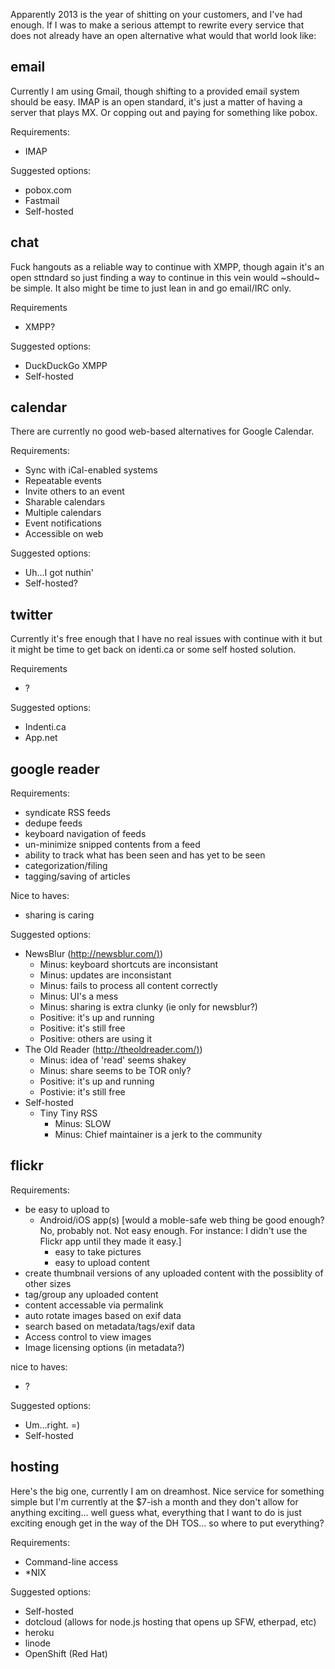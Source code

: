Apparently 2013 is the year of shitting on your customers, and I've had
enough. If I was to make a serious attempt to rewrite every service that does
not already have an open alternative what would that world look like:

email
-----

Currently I am using Gmail, though shifting to a provided email system should
be easy. IMAP is an open standard, it's just a matter of having a server that
plays MX. Or copping out and paying for something like pobox.

Requirements:

  * IMAP  

Suggested options:

  * pobox.com
  * Fastmail
  * Self-hosted  

chat
----

Fuck hangouts as a reliable way to continue with XMPP, though again it's an
open sttndard so just finding a way to continue in this vein would ~should~ be
simple. It also might be time to just lean in and go email/IRC only.

Requirements

  * XMPP?  

Suggested options:

  * DuckDuckGo XMPP
  * Self-hosted  

calendar
--------

There are currently no good web-based alternatives for Google Calendar.

Requirements:

  * Sync with iCal-enabled systems
  * Repeatable events
  * Invite others to an event
  * Sharable calendars
  * Multiple calendars
  * Event notifications
  * Accessible on web  

Suggested options:

  * Uh...I got nuthin'
  * Self-hosted?  

twitter
-------

Currently it's free enough that I have no real issues with continue with it
but it might be time to get back on identi.ca or some self hosted solution.

Requirements

  * ?

Suggested options:

  * Indenti.ca
  * App.net  

google reader
-------------

Requirements:

  * syndicate RSS feeds
  * dedupe feeds
  * keyboard navigation of feeds
  * un-minimize snipped contents from a feed
  * ability to track what has been seen and has yet to be seen
  * categorization/filing
  * tagging/saving of articles  

Nice to haves:

  * sharing is caring  

Suggested options:

  * NewsBlur ([http://newsblur.com/)](http://newsblur.com/))
    * Minus: keyboard shortcuts are inconsistant
    * Minus: updates are inconsistant
    * Minus: fails to process all content correctly
    * Minus: UI's a mess
    * Minus: sharing is extra clunky (ie only for newsblur?)
    * Positive: it's up and running
    * Positive: it's still free
    * Positive: others are using it
  * The Old Reader ([http://theoldreader.com/)](http://theoldreader.com/))
    * Minus: idea of 'read' seems shakey
    * Minus: share seems to be TOR only?
    * Positive: it's up and running
    * Postivie: it's still free
  * Self-hosted
    * Tiny Tiny RSS
      * Minus: SLOW
      * Minus: Chief maintainer is a jerk to the community  

flickr
------

Requirements:

  * be easy to upload to
    * Android/iOS app(s) [would a moble-safe web thing be good enough? No, probably not. Not easy enough. For instance: I didn't use the Flickr app until they made it easy.]
      * easy to take pictures
      * easy to upload content
  * create thumbnail versions of any uploaded content with the possiblity of other sizes
  * tag/group any uploaded content
  * content accessable via permalink
  * auto rotate images based on exif data
  * search based on metadata/tags/exif data
  * Access control to view images
  * Image licensing options (in metadata?)  

nice to haves:

  * ?

Suggested options:

  * Um...right. =)
  * Self-hosted  

hosting
-------

Here's the big one, currently I am on dreamhost. Nice service for something
simple but I'm currently at the $7-ish a month and they don't allow for
anything exciting... well guess what, everything that I want to do is just
exciting enough get in the way of the DH TOS... so where to put everything?

Requirements:

  * Command-line access
  * *NIX  

Suggested options:

  * Self-hosted
  * dotcloud (allows for node.js hosting that opens up SFW, etherpad, etc)
  * heroku
  * linode 
  * OpenShift (Red Hat)
   

